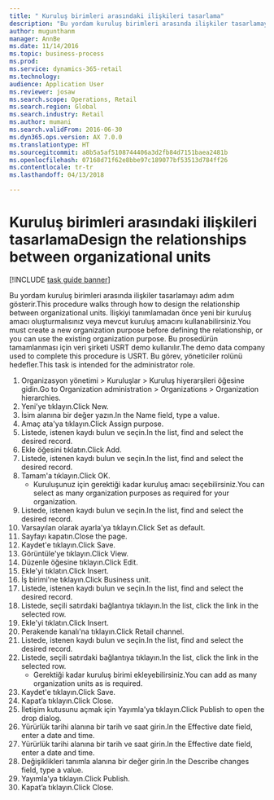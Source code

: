 ```yaml
--- 
title: " Kuruluş birimleri arasındaki ilişkileri tasarlama"
description: "Bu yordam kuruluş birimleri arasında ilişkiler tasarlamayı adım adım gösterir."
author: mugunthanm
manager: AnnBe
ms.date: 11/14/2016
ms.topic: business-process
ms.prod: 
ms.service: dynamics-365-retail
ms.technology: 
audience: Application User
ms.reviewer: josaw
ms.search.scope: Operations, Retail
ms.search.region: Global
ms.search.industry: Retail
ms.author: mumani
ms.search.validFrom: 2016-06-30
ms.dyn365.ops.version: AX 7.0.0
ms.translationtype: HT
ms.sourcegitcommit: a8b5a5af5108744406a3d2fb84d7151baea2481b
ms.openlocfilehash: 07168d71f62e8bbe97c189077bf53513d784ff26
ms.contentlocale: tr-tr
ms.lasthandoff: 04/13/2018

---
```

# <a name="design-the-relationships-between-organizational-units"></a><span data-ttu-id="22f35-103"> Kuruluş birimleri arasındaki ilişkileri tasarlama</span><span class="sxs-lookup"><span data-stu-id="22f35-103">Design the relationships between organizational units</span></span>

[!INCLUDE [task guide banner](../includes/task-guide-banner.md)]

<span data-ttu-id="22f35-104">Bu yordam kuruluş birimleri arasında ilişkiler tasarlamayı adım adım gösterir.</span><span class="sxs-lookup"><span data-stu-id="22f35-104">This procedure walks through how to design the relationship between organizational units.</span></span> <span data-ttu-id="22f35-105">İlişkiyi tanımlamadan önce yeni bir kuruluş amacı oluşturmalısınız veya mevcut kuruluş amacını kullanabilirsiniz.</span><span class="sxs-lookup"><span data-stu-id="22f35-105">You must create a new organization purpose before defining the relationship, or you can use the existing organization purpose.</span></span> <span data-ttu-id="22f35-106">Bu prosedürün tamamlanması için veri şirketi USRT demo kullanılır.</span><span class="sxs-lookup"><span data-stu-id="22f35-106">The demo data company used to complete this procedure is USRT.</span></span> <span data-ttu-id="22f35-107">Bu görev, yöneticiler rolünü hedefler.</span><span class="sxs-lookup"><span data-stu-id="22f35-107">This task is intended for the administrator role.</span></span>

1. <span data-ttu-id="22f35-108">Organizasyon yönetimi > Kuruluşlar > Kuruluş hiyerarşileri öğesine gidin.</span><span class="sxs-lookup"><span data-stu-id="22f35-108">Go to Organization administration > Organizations > Organization hierarchies.</span></span>
2. <span data-ttu-id="22f35-109">Yeni'ye tıklayın.</span><span class="sxs-lookup"><span data-stu-id="22f35-109">Click New.</span></span>
3. <span data-ttu-id="22f35-110">İsim alanına bir değer yazın.</span><span class="sxs-lookup"><span data-stu-id="22f35-110">In the Name field, type a value.</span></span>
4. <span data-ttu-id="22f35-111">Amaç ata'ya tıklayın.</span><span class="sxs-lookup"><span data-stu-id="22f35-111">Click Assign purpose.</span></span>
5. <span data-ttu-id="22f35-112">Listede, istenen kaydı bulun ve seçin.</span><span class="sxs-lookup"><span data-stu-id="22f35-112">In the list, find and select the desired record.</span></span>
6. <span data-ttu-id="22f35-113">Ekle öğesini tıklatın.</span><span class="sxs-lookup"><span data-stu-id="22f35-113">Click Add.</span></span>
7. <span data-ttu-id="22f35-114">Listede, istenen kaydı bulun ve seçin.</span><span class="sxs-lookup"><span data-stu-id="22f35-114">In the list, find and select the desired record.</span></span>
8. <span data-ttu-id="22f35-115">Tamam'a tıklayın.</span><span class="sxs-lookup"><span data-stu-id="22f35-115">Click OK.</span></span>
    * <span data-ttu-id="22f35-116">Kuruluşunuz için gerektiği kadar kuruluş amacı seçebilirsiniz.</span><span class="sxs-lookup"><span data-stu-id="22f35-116">You can select as many organization purposes as required for your organization.</span></span>  
9. <span data-ttu-id="22f35-117">Listede, istenen kaydı bulun ve seçin.</span><span class="sxs-lookup"><span data-stu-id="22f35-117">In the list, find and select the desired record.</span></span>
10. <span data-ttu-id="22f35-118">Varsayılan olarak ayarla'ya tıklayın.</span><span class="sxs-lookup"><span data-stu-id="22f35-118">Click Set as default.</span></span>
11. <span data-ttu-id="22f35-119">Sayfayı kapatın.</span><span class="sxs-lookup"><span data-stu-id="22f35-119">Close the page.</span></span>
12. <span data-ttu-id="22f35-120">Kaydet'e tıklayın.</span><span class="sxs-lookup"><span data-stu-id="22f35-120">Click Save.</span></span>
13. <span data-ttu-id="22f35-121">Görüntüle'ye tıklayın.</span><span class="sxs-lookup"><span data-stu-id="22f35-121">Click View.</span></span>
14. <span data-ttu-id="22f35-122">Düzenle öğesine tıklayın.</span><span class="sxs-lookup"><span data-stu-id="22f35-122">Click Edit.</span></span>
15. <span data-ttu-id="22f35-123">Ekle'yi tıklatın.</span><span class="sxs-lookup"><span data-stu-id="22f35-123">Click Insert.</span></span>
16. <span data-ttu-id="22f35-124">İş birimi'ne tıklayın.</span><span class="sxs-lookup"><span data-stu-id="22f35-124">Click Business unit.</span></span>
17. <span data-ttu-id="22f35-125">Listede, istenen kaydı bulun ve seçin.</span><span class="sxs-lookup"><span data-stu-id="22f35-125">In the list, find and select the desired record.</span></span>
18. <span data-ttu-id="22f35-126">Listede, seçili satırdaki bağlantıya tıklayın.</span><span class="sxs-lookup"><span data-stu-id="22f35-126">In the list, click the link in the selected row.</span></span>
19. <span data-ttu-id="22f35-127">Ekle'yi tıklatın.</span><span class="sxs-lookup"><span data-stu-id="22f35-127">Click Insert.</span></span>
20. <span data-ttu-id="22f35-128">Perakende kanalı'na tıklayın.</span><span class="sxs-lookup"><span data-stu-id="22f35-128">Click Retail channel.</span></span>
21. <span data-ttu-id="22f35-129">Listede, istenen kaydı bulun ve seçin.</span><span class="sxs-lookup"><span data-stu-id="22f35-129">In the list, find and select the desired record.</span></span>
22. <span data-ttu-id="22f35-130">Listede, seçili satırdaki bağlantıya tıklayın.</span><span class="sxs-lookup"><span data-stu-id="22f35-130">In the list, click the link in the selected row.</span></span>
    * <span data-ttu-id="22f35-131">Gerektiği kadar kuruluş birimi ekleyebilirsiniz.</span><span class="sxs-lookup"><span data-stu-id="22f35-131">You can add as many organization units as is required.</span></span>  
23. <span data-ttu-id="22f35-132">Kaydet'e tıklayın.</span><span class="sxs-lookup"><span data-stu-id="22f35-132">Click Save.</span></span>
24. <span data-ttu-id="22f35-133">Kapat’a tıklayın.</span><span class="sxs-lookup"><span data-stu-id="22f35-133">Click Close.</span></span>
25. <span data-ttu-id="22f35-134">İletişim kutusunu açmak için Yayımla'ya tıklayın.</span><span class="sxs-lookup"><span data-stu-id="22f35-134">Click Publish to open the drop dialog.</span></span>
26. <span data-ttu-id="22f35-135">Yürürlük tarihi alanına bir tarih ve saat girin.</span><span class="sxs-lookup"><span data-stu-id="22f35-135">In the Effective date field, enter a date and time.</span></span>
27. <span data-ttu-id="22f35-136">Yürürlük tarihi alanına bir tarih ve saat girin.</span><span class="sxs-lookup"><span data-stu-id="22f35-136">In the Effective date field, enter a date and time.</span></span>
28. <span data-ttu-id="22f35-137">Değişiklikleri tanımla alanına bir değer girin.</span><span class="sxs-lookup"><span data-stu-id="22f35-137">In the Describe changes field, type a value.</span></span>
29. <span data-ttu-id="22f35-138">Yayımla'ya tıklayın.</span><span class="sxs-lookup"><span data-stu-id="22f35-138">Click Publish.</span></span>
30. <span data-ttu-id="22f35-139">Kapat’a tıklayın.</span><span class="sxs-lookup"><span data-stu-id="22f35-139">Click Close.</span></span>


